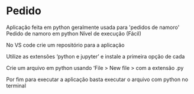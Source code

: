 # Pedido
Aplicação feita em python geralmente usada para 'pedidos de namoro'
Pedido de namoro em python 
Nível de execução (Fácil) 

No VS code crie um repositório para a aplicação

Utilize as extensões ‘python e jupyter’ e instale a primeira opção de cada

Crie um arquivo em python usando ‘File > New file > com a extensão .py

Por fim para executar a aplicação basta executar o arquivo com python no terminal
